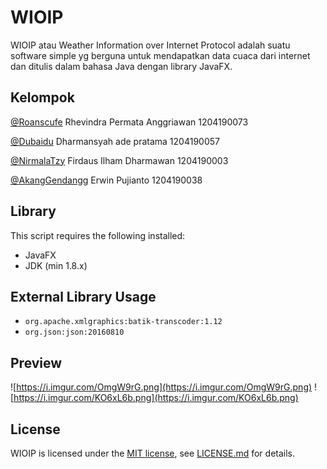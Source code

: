# WIOIP
WIOIP atau Weather Information over Internet Protocol adalah suatu software simple yg berguna untuk mendapatkan data cuaca dari internet dan ditulis dalam bahasa Java dengan library JavaFX.

## Kelompok
[@Roanscufe](https://github.com/Roanscufe) Rhevindra Permata Anggriawan	1204190073

[@Dubaidu](https://github.com/Dubaidu) Dharmansyah ade pratama 1204190057

[@NirmalaTzy](https://github.com/NirmalaTzy) Firdaus Ilham Dharmawan 1204190003

[@AkangGendangg](https://github.com/AkangGendangg) Erwin Pujianto	1204190038

## Library 
This script requires the following installed:
 - JavaFX
 - JDK (min 1.8.x)
## External Library Usage
 - `org.apache.xmlgraphics:batik-transcoder:1.12`
 - `org.json:json:20160810`
## Preview
![https://i.imgur.com/OmgW9rG.png](https://i.imgur.com/OmgW9rG.png)
![https://i.imgur.com/KO6xL6b.png](https://i.imgur.com/KO6xL6b.png)
## License
WIOIP is licensed under the [MIT license](LICENSE), see [LICENSE.md](LICENSE) for details.

